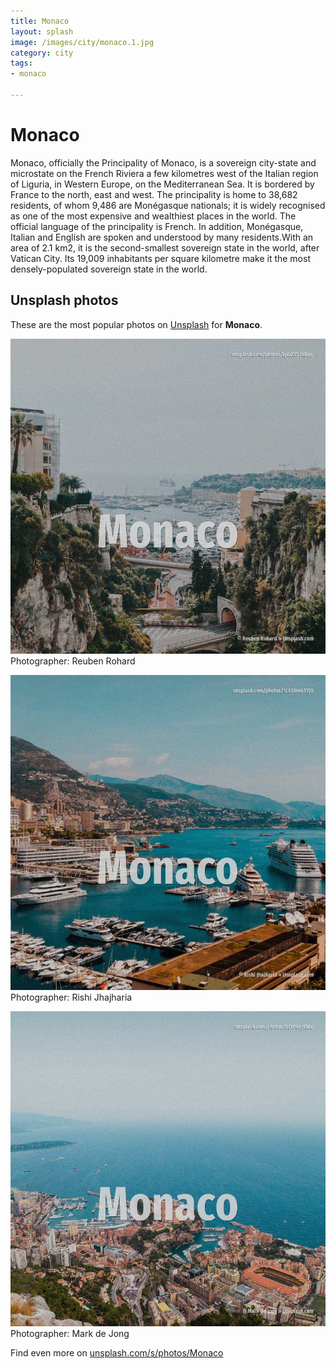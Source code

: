 ```yaml
---
title: Monaco
layout: splash
image: /images/city/monaco.1.jpg
category: city
tags:
- monaco

---
```

# Monaco

Monaco, officially the Principality of Monaco, is a sovereign city-state and microstate on the 
French Riviera a few kilometres west of the Italian region of Liguria, in Western Europe, on the 
Mediterranean Sea.
It is bordered by France to the north, east and west.
The principality is home to 38,682 residents, of whom 9,486 are Monégasque nationals; it is widely 
recognised as one of the most expensive and wealthiest places in the world.
The official language of the principality is French.
In addition, Monégasque, Italian and English are spoken and understood by many residents.With an 
area of 2.1 km2, it is the second-smallest sovereign state in the world, after Vatican City.
Its 19,009 inhabitants per square kilometre  make it the most densely-populated sovereign state in 
the world.

 
## Unsplash photos
These are the most popular photos on [Unsplash](https://unsplash.com) for **Monaco**.
 
![Monaco](/images/city/monaco.1.jpg)
Photographer:  Reuben Rohard
 
![Monaco](/images/city/monaco.2.jpg)
Photographer:  Rishi Jhajharia
 
![Monaco](/images/city/monaco.3.jpg)
Photographer:  Mark de Jong
 
Find even more on [unsplash.com/s/photos/Monaco](https://unsplash.com/s/photos/Monaco)
 
